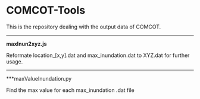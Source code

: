 # COMCOT-Tools
This is the repository dealing with the output data of COMCOT.

---
**maxInun2xyz.js**

Reformate location_[x,y].dat and max_inundation.dat to XYZ.dat for further usage.

---
***maxValueInundation.py

Find the max value for each max_inundation .dat file

